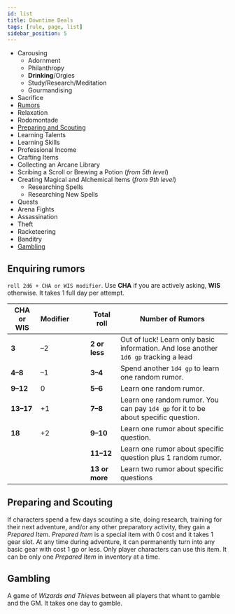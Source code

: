 ```yaml
---
id: list
title: Downtime Deals
tags: [rule, page, list]
sidebar_position: 5
---
```


- Carousing
    - Adornment
    - Philanthropy
    - **Drinking**/Orgies
    - Study/Research/Meditation
    - Gourmandising
- Sacrifice
- [Rumors](#enquiring-rumors)
- Relaxation
- Rodomontade
- [Preparing and Scouting](#preparing-and-scouting)
- Learning Talents
- Learning Skills
- Professional Income
- Crafting Items
- Collecting an Arcane Library
- Scribing a Scroll or Brewing a Potion (*from 5th level*)
- Creating Magical and Alchemical Items (*from 9th level*)
    - Researching Spells
    - Researching New Spells
- Quests
- Arena Fights
- Assassination
- Theft
- Racketeering
- Banditry
- [Gambling](#gambling)

## Enquiring rumors

`roll 2d6 + CHA or WIS modifier`. Use **CHA** if you are actively asking, **WIS** otherwise. It takes 1 full day per attempt.

| CHA or WIS | Modifier |     |     | Total roll     | Number of Rumors                                                                     |
| ---------- | -------- | --- | --- | -------------- | ------------------------------------------------------------------------------------ |
| **3**      | –2       |     |     | **2 or less**  | Out of luck! Learn only basic information. And lose another `1d6 gp` tracking a lead |
| **4–8**    | –1       |     |     | **3–4**        | Spend another `1d4 gp` to learn one random rumor.                                    |
| **9–12**   | 0        |     |     | **5–6**        | Learn one random rumor.                                                              |
| **13–17**  | +1       |     |     | **7–8**        | Learn one random rumor. You can pay `1d4 gp` for it to be about specific question.   |
| **18**     | +2       |     |     | **9–10**       | Learn one rumor about specific question.                                             |
|            |          |     |     | **11–12**      | Learn one rumor about specific question plus 1 random rumor.                         |
|            |          |     |     | **13 or more** | Learn two rumor about specific questions                                             |

## Preparing and Scouting

If characters spend a few days scouting a site, doing research, training for their next adventure, and/or any other preparatory activity, they gain a *Prepared Item*. *Prepared Item* is a special item with 0 cost and it takes 1 gear slot. At any time during adventure, it can permanently turn into any basic gear with cost 1 gp or less. Only player characters can use this item. It can be only one *Prepared Item* in inventory at a time.

## Gambling

A game of *Wizards and Thieves* between all players that whant to gamble and the GM. It takes one day to gamble.
